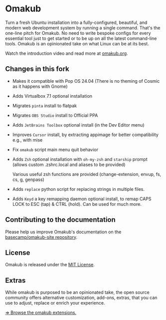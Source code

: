 # Omakub

Turn a fresh Ubuntu installation into a fully-configured, beautiful, and modern web development system by running a single command. That's the one-line pitch for Omakub. No need to write bespoke configs for every essential tool just to get started or to be up on all the latest command-line tools. Omakub is an opinionated take on what Linux can be at its best.

Watch the introduction video and read more at [omakub.org](https://omakub.org).

## Changes in this fork

- Makes it compatible with Pop OS 24.04 (There is no theming of Cosmic as it happens with Gnome)
- Adds Virtualbox 7.1 optional installation
- Migrates `pinta` install to flatpak
- Migrates `OBS Studio` install to Official PPA
- Adds `JetBrains Toolbox` optional install (in the Dev Editor menu)
- Improves `Cursor` install, by extracting appimage for better compatibility e.g., with mise
- Fix `omakub` script main menu quit behavior
- Adds `Zsh` optional installation with `oh-my-zsh` and `starship` prompt (allows custom .zshrc.local and aliases to be provided)

  Various useful zsh functions are provided (change-extension, envup, fs, cs, g, genpass)

- Adds `replace` python script for replacing strings in multiple files.
- Adds `Keyd` a key remapping daemon optional install, to remap CAPS LOCK to ESC (tap) & CTRL (hold). Can be used for much more.

## Contributing to the documentation

Please help us improve Omakub's documentation on the [basecamp/omakub-site repository](https://github.com/basecamp/omakub-site).

## License

Omakub is released under the [MIT License](https://opensource.org/licenses/MIT).

## Extras

While omakub is purposed to be an opinionated take, the open source community offers alternative customization, add-ons, extras, that you can use to adjust, replace or enrich your experience.

[⇒ Browse the omakub extensions.](EXTENSIONS.md)
